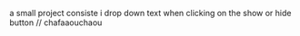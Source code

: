 a small project consiste i drop down text when clicking on the show or hide button
// chafaaouchaou
